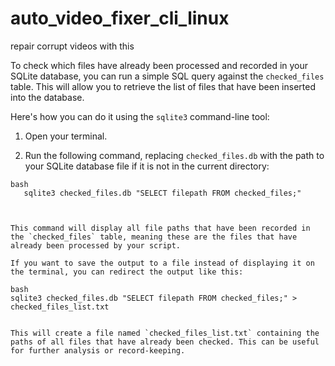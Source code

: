 # auto_video_fixer_cli_linux
repair corrupt videos with this


To check which files have already been processed and recorded in your SQLite database, you can run a simple SQL query against the `checked_files` table. This will allow you to retrieve the list of files that have been inserted into the database.

Here's how you can do it using the `sqlite3` command-line tool:

1. Open your terminal.

2. Run the following command, replacing `checked_files.db` with the path to your SQLite database file if it is not in the current directory:

``` 
bash
   sqlite3 checked_files.db "SELECT filepath FROM checked_files;"



This command will display all file paths that have been recorded in the `checked_files` table, meaning these are the files that have already been processed by your script.

If you want to save the output to a file instead of displaying it on the terminal, you can redirect the output like this:

bash
sqlite3 checked_files.db "SELECT filepath FROM checked_files;" > checked_files_list.txt


This will create a file named `checked_files_list.txt` containing the paths of all files that have already been checked. This can be useful for further analysis or record-keeping.
